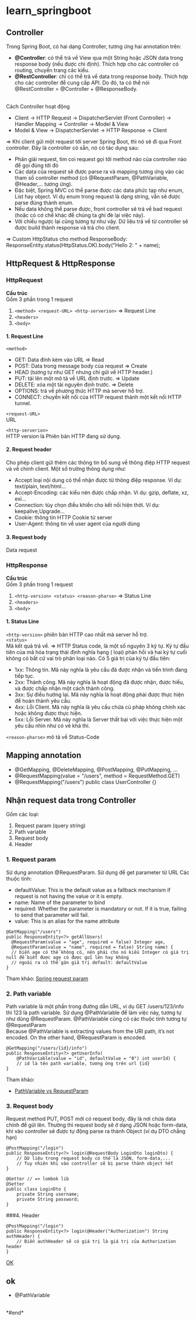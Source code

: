 # learn_springboot

## Controller

Trong Spring Boot, có hai dạng Controller, tương ứng hai annotation trên:

- **@Controller**: có thể trả về View qua một String hoặc JSON data trong response body (nếu được chỉ định). Thích hợp
  cho các controller có routing, chuyển trang các kiểu.
- **@RestController**: chỉ có thể trả về data trong response body. Thích hợp cho các controller để cung cấp API. Do đó,
  ta có thể nói @RestController = @Controller + @ResponseBody.
  <br /><br />

Cách Controller hoạt động

- Client -> HTTP Request -> DispatcherServlet (Front Controller) -> Handler Mapping -> Controller -> Model & View
- Model & View -> DispatcherServlet -> HTTP Response -> Client

=> Khi client gửi một request tới server Spring Boot, thì nó sẽ đi qua Front controller. Đây là controller có sẵn, nó có
tác dụng sau:

- Phân giải request, tìm coi request gọi tới method nào của controller nào để gọi đúng tới đó
- Các data của request sẽ được parse ra và mapping tương ứng vào các tham số controller method (có @RequestParam,
  @PathVariable, @Header,... tương ứng).
- Đặc biệt, Spring MVC có thể parse được các data phức tạp như enum, List hay object. Ví dụ enum trong request là dạng
  string, vẫn sẽ được parse đúng thành enum.
- Nếu data không thể parse được, front controller sẽ trả về bad request (hoặc có cơ chế khác để chúng ta ghi đè lại việc
  này).
- Với chiều ngược lại cũng tương tự như vậy. Dữ liệu trả về từ controller sẽ được build thành response và trả cho
  client.

=> Custom HttpStatus cho method ResponseBody: ResponseEntity.status(HttpStatus.OK).body("Hello 2: " + name);

## HttpRequest & HttpResponse

### HttpRequest

**Cấu trúc**\
Gồm 3 phần trong 1 request

1. `<method> <request-URL> <http-serverion>` => Request Line
2. `<headers>`
3. `<body>`

#### 1. Request Line

`<method>`

- GET: Data đính kèm vào URL => Read
- POST: Data trong message body của request => Create
- HEAD (tương tự như GET nhưng chỉ gửi về HTTP header.)
- PUT: tải lên một mô tả về URL định trước. => Update
- DELETE: xóa một tài nguyên định trước. => Delete
- OPTIONS: trả về phương thức HTTP mà server hỗ trợ.
- CONNECT: chuyển kết nối của HTTP request thành một kết nối HTTP tunnel.
  <br />

`<request-URL>`\
URL

`<http-serverion>`\
HTTP version là Phiên bản HTTP đang sử dụng.

#### 2. Request header

Cho phép client gửi thêm các thông tin bổ sung về thông điệp HTTP request và về chính client. Một số trường thông dụng
như:

- Accept loại nội dung có thể nhận được từ thông điệp response. Ví dụ: text/plain, text/html…
- Accept-Encoding: các kiểu nén được chấp nhận. Ví dụ: gzip, deflate, xz, exi…
- Connection: tùy chọn điều khiển cho kết nối hiện thời. Ví dụ: keepalive,Upgrade…
- Cookie: thông tin HTTP Cookie từ server
- User-Agent: thông tin về user agent của người dùng

#### 3. Request body

Data request

### HttpResponse

**Cấu trúc**\
Gồm 3 phần trong 1 request

1. `<http-version> <status> <reason-pharse>` => Status Line
2. `<headers>`
3. `<body>`

#### 1. Status Line

`<http-version>` phiên bản HTTP cao nhất mà server hỗ trợ.\
`<status>`\
Mã kết quả trả về. => HTTP Status code, là một số nguyên 3 ký tự. Ký tự đầu tiên của mã hóa trạng thái định nghĩa hạng (
loại) phản hồi và hai ký tự cuối không có bất cứ vai trò phân loại nào. Có 5 giá trị của ký tự đầu tiên:

- 1xx: Thông tin. Mã này nghĩa là yêu cầu đã được nhận và tiến trình đang tiếp tục.
- 2xx: Thành công. Mã này nghĩa là hoạt động đã được nhận, được hiểu, và được chấp nhận một cách thành công.
- 3xx: Sự điều hướng lại. Mã này nghĩa là hoạt động phải được thực hiện để hoàn thành yêu cầu.
- 4xx: Lỗi Client. Mã này nghĩa là yêu cầu chứa cú pháp không chính xác hoặc không được thực hiện.
- 5xx: Lỗi Server. Mã này nghĩa là Server thất bại với việc thực hiện một yêu cầu nhìn như có vẻ khả thi.

`<reason-pharse>` mô tả về Status-Code

## Mapping annotation

- @GetMapping, @DeleteMapping, @PostMapping, @PutMapping, ...
- @RequestMapping(value = "/users", method = RequestMethod.GET)
- @RequestMapping("/users") public class UserController {}

## Nhận request data trong Controller

Gồm các loại:

1. Request param (query string)
2. Path variable
3. Request body
4. Header

### 1. Request param

Sử dụng annotation @RequestParam. Sử dụng để get parameter từ URL Các thuộc tính:

- defaultValue: This is the default value as a fallback mechanism if request is not having the value or it is empty.
- name: Name of the parameter to bind
- required: Whether the parameter is mandatory or not. If it is true, failing to send that parameter will fail.
- value: This is an alias for the name attribute

```
@GetMapping("/users")
public ResponseEntity<?> getAllUsers(
  @RequestParam(value = "age", required = false) Integer age,
  @RequestParam(value = "name", required = false) String name) {
  // biến age có thể không có, nên phải cho nó kiểu Integer có giá trị null để biết được age có được gửi lên hay không
  // ngoài ra có thể gán giá trị default: defaultValue
}
```

Tham khảo: [Spring request param](https://www.baeldung.com/spring-request-param)

### 2. Path variable

Path variable là một phần trong đường dẫn URL, ví dụ GET /users/123/info thì 123 là path variable. Sử dụng @PathVariable
để làm việc này, tương tự như dùng @RequestParam. @PathVariable cũng có các thuộc tính tương tự @RequestParam <br/>
Because @PathVariable is extracting values from the URI path, it’s not encoded. On the other hand, @RequestParam is
encoded.

```
@GetMapping("/users/{id}/info")
public ResponseEntity<?> getUserInfo(
    @PathVariable(value = "id", defaultValue = "0") int userId) {
    // id là tên path variable, tương ứng trên url {id}
}
```

Tham khảo:

- [PathVariable vs RequestParam](https://www.baeldung.com/spring-requestparam-vs-pathvariable)

### 3. Request body

Request method PUT, POST mới có request body, đây là nơi chứa data chính để gửi lên. Thường thì request body sẽ ở dạng
JSON hoặc form-data, khi vào controller sẽ được tự động parse ra thành Object (ví dụ DTO chẳng hạn)
```
@PostMapping("/login")
public ResponseEntity<?> login(@RequestBody LoginDto loginDto) {
    // Dữ liệu trong request body có thể là JSON, form-data,...
    // Tuy nhiên khi vào controller sẽ bị parse thành object hết
}

@Getter // => lombok lib
@Setter
public class LoginDto {
    private String username;
    private String password;
}
```

###4. Header
```
@PostMapping("/login")
public ResponseEntity<?> login(@Header("Authorization") String authHeader) {
    // Biến authHeader sẽ có giá trị là giá trị của Authorization header
}
```

[OK](/http_request_response.md)
## ok

- @PathVariable

<br/>
*#end*